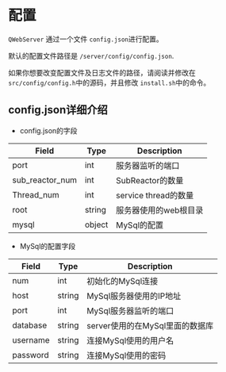 # 配置

`QWebServer` 通过一个文件 `config.json`进行配置。

默认的配置文件路径是 `/server/config/config.json`.

如果你想要改变配置文件及日志文件的路径，请阅读并修改在 `src/config/config.h`中的源码，并且修改 `install.sh`中的命令。

## config.json详细介绍

- config.json的字段

| Field           | Type   | Description           |
| --------------- | ------ | --------------------- |
| port            | int    | 服务器监听的端口      |
| sub_reactor_num | int    | SubReactor的数量      |
| Thread_num      | int    | service thread的数量  |
| root            | string | 服务器使用的web根目录 |
| mysql           | object | MySql的配置           |

- MySql的配置字段

| Field    | Type   | Description                     |
| -------- | ------ | ------------------------------- |
| num      | int    | 初始化的MySql连接               |
| host     | string | MySql服务器使用的IP地址         |
| port     | int    | MySql服务器监听的端口           |
| database | string | server使用的在MySql里面的数据库 |
| username | string | 连接MySql使用的用户名           |
| password | string | 连接MySql使用的密码             |

